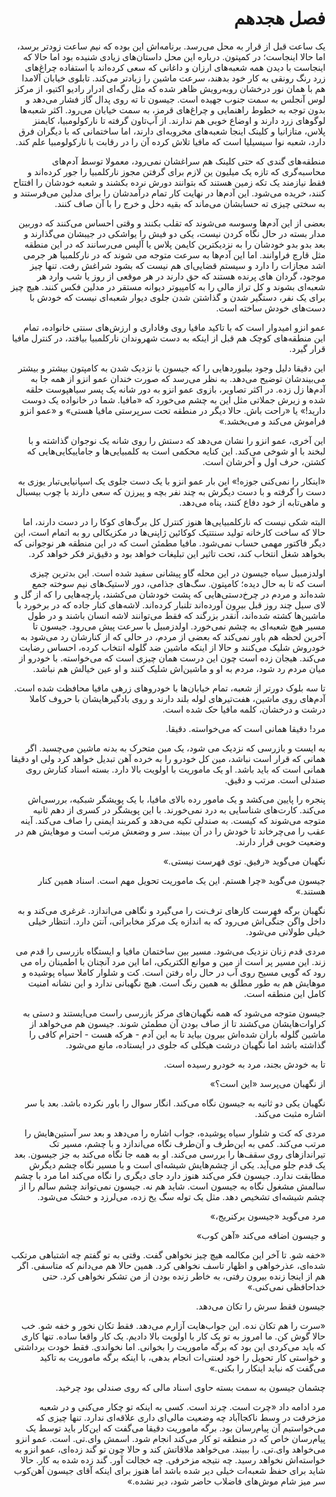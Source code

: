 <div dir="rtl">

# فصل هجدهم


یک ساعت قبل از قرار به محل می‌رسد. برنامه‌اش این بوده که نیم ساعت زودتر برسد، اما حالا اینجاست؛ در کمپتون. درباره این محل داستان‌های زیادی شنیده بود اما حالا که اینجاست با دیدن همه شعبه‌های ارزان و داغانی که سعی کرده‌اند با استفاده چراغ‌های زرد رنگ رونقی به کار خود بدهند، سرعت ماشین را زیادتر می‌کند. تابلوی خیابان آلامدا هم با همان نور درخشان روبه‌رویش ظاهر شده که مثل رگه‌ای ادرار رادیو اکتیو، از مرکز لوس آنجلس به سمت جنوب جهیده است. جیسون تا ته روی پدال گاز فشار می‌دهد و بدون توجه به خطوط راهنمایی و چراغ‌های قرمز، به سمت خیابان می‌رود. اکثر شعبه‌ها لوگوهای زرد دارند و اوضاع خوبی هم ندارند. از آپ‌تاون گرفته تا نارکولومبیا، کایمنز پلاس، متازانیا و کلینک اینجا شعبه‌های مخروبه‌ای دارند، اما ساختمانی که با دیگران فرق دارد، شعبه نوا سیسیلیا است که مافیا تلاش کرده آن را در رقابت با نارکولومبیا علم کند.

منطقه‌های گندی که حتی کلینک هم سراغشان نمی‌رود، معمولا توسط آدم‌های محاسبه‌گری که تازه یک میلیون ین لازم برای گرفتن مجوز نارکلمبیا را جور کرده‌اند و فقط نیازمند یک تکه زمین هستند که بتوانند دورش نرده بکشند و شعبه خودشان را افتتاح کنند، خریده می‌شود. این آدم‌ها در نهایت کار تمام درآمدشان را برای مدلین می‌فرستند و به سختی چیزی ته حسابشان می‌ماند که بقیه دخل و خرج را با آن صاف کنند.

بعضی از این آدم‌ها وسوسه می‌شوند که تقلب بکنند و وقتی احساس می‌کنند که دوربین مدار بسته در حال نگاه کردن نیست، یکی دو فیش را یواشکی در جیبشان می‌گذارند و بعد بدو بدو خودشان را به نزدیکترین کایمن پلاس یا آلپس می‌رسانند که در این منطقه مثل قارچ فراوانند. اما این آدم‌ها به سرعت متوجه می شوند که در نارکلمبیا هر جرمی اشد مجازات را دارد و سیستم قضایی‌ای هم نیست که بشود شراغش رفت. تنها چیز موجود، گردان های پرنده هستند که حق دارند در هر موقعی از روز یا شب وارد هر شعبه‌ای بشوند و کل تراز مالی را به کامپیوتر دیوانه مستقر در مدلین فکس کنند. هیچ چیز برای یک نفر، دستگیر شدن و گذاشتن شدن جلوی دیوار شعبه‌ای نیست که خودش با دست‌های خودش ساخته است.

عمو انزو امیدوار است که با تاکید مافیا روی وفاداری و ارزش‌های سنتی خانواده، تمام این منطقه‌های کوچک هم قبل از اینکه به دست شهروندان نارکلمبیا بیافتد، در کنترل مافیا قرار گیرد.

این دقیقا دلیل وجود بیلبوردهایی را که جیسون با نزدیک شدن به کامپتون بیشتر و بیشتر می‌بیندشان توضیح می‌دهد. به نظر می‌رسد که صورت خندان عمو انزو از همه جا به آدم‌ها زل زده. در اکثر تصاویر، بازوی عمو انزو به دور شانه یک پسر سیاهپوست حلقه شده و زیرش جملاتی مثل این به چشم می‌خورد که «مافیا. شما در خانواده یک دوست دارید!» یا «راحت باش. حالا دیگر در منطقه تحت سرپرستی مافیا هستی» و «عمو انزو فراموش می‌کند و می‌بخشد.»

این آخری، عمو انزو را نشان می‌دهد که دستش را روی شانه یک نوجوان گذاشته و با لبخند با او شوخی می‌کند. این کنایه محکمی است به کلمبیایی‌ها و جاماییکایی‌هایی که کشتن، حرف اول و آخرشان است.

«اینکار را نمی‌کنی جوزه!» این بار عمو انزو با یک دست جلوی یک اسپانیایی‌تبار یوزی به دست را گرفته و با دست دیگرش به چند نفر بچه و پیرزن که سعی دارند با چوب بیسبال و ماهی‌تابه از خود دفاع کنند، پناه می‌دهد.

البته شکی نیست که نارکلمبیایی‌ها هنوز کنترل کل برگ‌های کوکا را در دست دارند، اما حالا که ساخت کارخانه تولید سنتتیک کوکائین ژاپنی‌ها در مکزیکالی رو به اتمام است، این دیگر فاکتور مهمی حساب نمی‌شود. مافیا مطمئن است که در این منطقه هر نوجوانی که بخواهد شغل انتخاب کند، تحت تاثیر این تبلیغات خواهد بود و دقیق‌تر فکر خواهد کرد.

اولدزمبیل سیاه جیسون در این محله گاو پیشانی سفید شده است. این بدترین چیزی است که تا به حال دیده؛ کامپتون. سگ‌های جذامی، دور لاستیک‌های نیم سوخته جمع شده‌اند و مردم در چرخ‌دستی‌هایی که پشت خودشان می‌کشند، پارچه‌هایی را که از گل و لای سیل چند روز قبل بیرون آورده‌اند تلنبار کرده‌اند. لاشه‌های کنار جاده که در برخورد با ماشین‌ها کشته شده‌اند، آنقدر بزرگند که فقط می‌توانند لاشه انسان باشند و در طول مسیر هیچ شعبه‌ای به چشم نمی‌خورد. اولدزمبیل با سرعت پیش می‌رود. جیسون تا آخرین لحظه هم باور نمی‌کند که بعضی از مردم، در حالی که از کنارشان رد می‌شود به خودروش شلیک می‌کنند و حالا از اینکه ماشین ضد گلوله انتخاب کرده، احساس رضایت می‌کند. هیجان زده است چون این درست همان چیزی است که می‌خواسته. با خودرو از میان مردم رد شود، مردم به او و ماشین‌اش شلیک کنند و او عین خیالش هم نباشد.

تا سه بلوک دورتر از شعبه، تمام خیابان‌ها با خودروهای زرهی مافیا محافظت شده است. آدم‌های روی ماشین، هفت‌تیرهای لوله بلند دارند و روی بادگیرهایشان با حروف کاملا درشت و درخشان، کلمه مافیا حک شده است.

مرد! دقیقا همانی است که می‌خواسته. دقیقا.

به ایست و بازرسی که نزدیک می شود، یک مین متحرک به بدنه ماشین می‌چسبد. اگر همانی که قرار است نباشد، مین کل خودرو را به خرده آهن تبدیل خواهد کرد ولی او دقیقا همانی است که باید باشد. او یک ماموریت با اولویت بالا دارد. بسته اسناد کنارش روی صندلی است. مرتب و دقیق.

پنجره را پایین می‌کشد و یک مامور رده بالای مافیا،‌ با یک پویشگر شبکیه‌، بررسی‌اش می‌کند. کارت‌های شناسایی به درد نمی‌خورند. با این پویشگر در کسری از دهم ثانیه متوجه می‌شوند که کیست. به صندلی تکیه می‌دهد و کمربند ایمنی را صاف می‌کند. آینه عقب را می‌چرخاند تا خودش را در آن ببیند. سر و وضعش مرتب است و موهایش هم در وضعیت خوبی قرار دارند.

نگهبان می‌گوید «رفیق. توی فهرست نیستی.»

جیسون می‌گوید «چرا هستم. این یک ماموریت تحویل مهم است. اسناد همین کنار هستند.»

نگهبان برگه فهرست کارهای ترف‌نت را می‌گیرد و نگاهی می‌اندازد. غرغری می‌کند و به داخل واگن جنگی‌اش می‌رود که به اندازه یک مرکز مخابراتی، آنتن دارد. انتظار خیلی خیلی طولانی می‌شود.

مردی قدم‌ زنان نزدیک می‌شود. مسیر بین ساختمان مافیا و ایستگاه بازرسی را قدم می زند. این مسیر پر است از مین و موانع الکتریکی، اما این مرد آنچنان با اطمینان راه می رود که گویی مسیح روی آب در حال راه رفتن است. کت و شلوار کاملا سیاه پوشیده و موهایش هم به طور مطلق به همین رنگ است. هیچ نگهبانی ندارد و این نشانه امنیت کامل این منطقه است.

جیسون متوجه می‌شود که همه نگهبان‌های مرکز بازرسی راست می‌ایستند و دستی به کراوات‌هایشان می‌کشند تا از صاف بودن آن‌ مطمئن شوند. جیسون هم می‌خواهد از ماشین گلوله باران شده‌اش بیرون بیاید تا به این آدم - هرکه هست - احترام کافی را گذاشته باشد اما نگهبان درشت هیکلی که جلوی در ایستاده، مانع می‌شود.

تا به خودش بجند، مرد به خودرو رسیده است.

از نگهبان می‌پرسد «این است؟»

نگهبان یکی دو ثانیه به جیسون نگاه می‌کند. انگار سوال را باور نکرده باشد. بعد با سر اشاره مثبت می‌کند.

مردی که کت‌ و شلوار سیاه پوشیده، جواب اشاره را می‌دهد و بعد سر آستین‌هایش را مرتب می‌کند. کمی به این‌طرف و آن‌طرف نگاه می‌اندازد و با چشم، مسیر تک تیراندازهای روی سقف‌ها را بررسی می‌کند. او به همه جا نگاه می‌کند به جز جیسون. بعد یک قدم جلو می‌آید. یکی از چشم‌هایش شیشه‌ای است و با مسیر نگاه چشم دیگرش مطابقت ندارد. جیسون فکر می‌کند هنوز دارد جای دیگری را نگاه می‌کند اما مرد با چشم سالمش مشغول نگاه به جیسون است. شاید هم نه. جیسون نمی‌تواند چشم سالم را از چشم شیشه‌ای تشخیص دهد. مثل یک توله سگ یخ زده، می‌لرزد و خشک می‌شود.

مرد می‌گوید «جیسون برکنریج،»

و جیسون اضافه می‌کند «آهن کوب»

«خفه شو. تا آخر این مکالمه هیچ چیز نخواهی گفت. وقتی به تو گفتم چه اشتباهی مرتکب شده‌ای، عذرخواهی و اظهار تاسف نخواهی کرد. همین حالا هم می‌دانم که متاسفی. اگر هم از اینجا زنده بیرون رفتی، به خاطر زنده بودن از من تشکر نخواهی کرد. حتی خداحافظی نمی‌کنی.»

جیسون فقط سرش را تکان می‌دهد.

«سرت را هم تکان نده. این جواب‌هایت آزارم می‌دهد. فقط تکان نخور و خفه شو. خب حالا گوش کن. ما امروز به تو یک کار با اولویت بالا دادیم. یک کار واقعا ساده. تنها کاری که باید می‌کردی این بود که برگه ماموریت را بخوانی. اما نخواندی. فقط خودت برداشتی و خواستی کار تحویل را خود لعنتی‌ات انجام بدهی، با اینکه برگه ماموریت به تاکید می‌گفت که نباید اینکار را بکنی.»

چشمان جیسون به سمت بسته حاوی اسناد مالی که روی صندلی بود چرخید.

مرد ادامه داد «چرت است. چرند است. کسی به اینکه تو چکار می‌کنی و در شعبه مزخرفت در وسط ناکجاآباد چه وضعیت مالی‌ای داری علاقه‌ای ندارد. تنها چیزی که می‌خواستیم آن پیام‌رسان بود. برگه ماموریت دقیقا می‌گفت که این‌کار باید توسط یک پیام‌رسان خاص که در منطقه تو کار می‌کند انجام شود. اسمش وای.تی. است. عمو انزو می‌خواهد وای.تی. را ببیند. می‌خواهد ملاقاتش کند و حالا چون تو گند زده‌ای، عمو انزو به خواسته‌اش نخواهد رسید. چه نتیجه مزخرفی. چه خجالت آور. گند زده شده به کار. حالا شاید برای حفظ شعبه‌ات خیلی دیر شده باشد اما هنوز برای اینکه آقای جیسون آهن‌کوب سر میز شام موش‌های فاضلاب حاضر شود، دیر نشده.»


</div>
